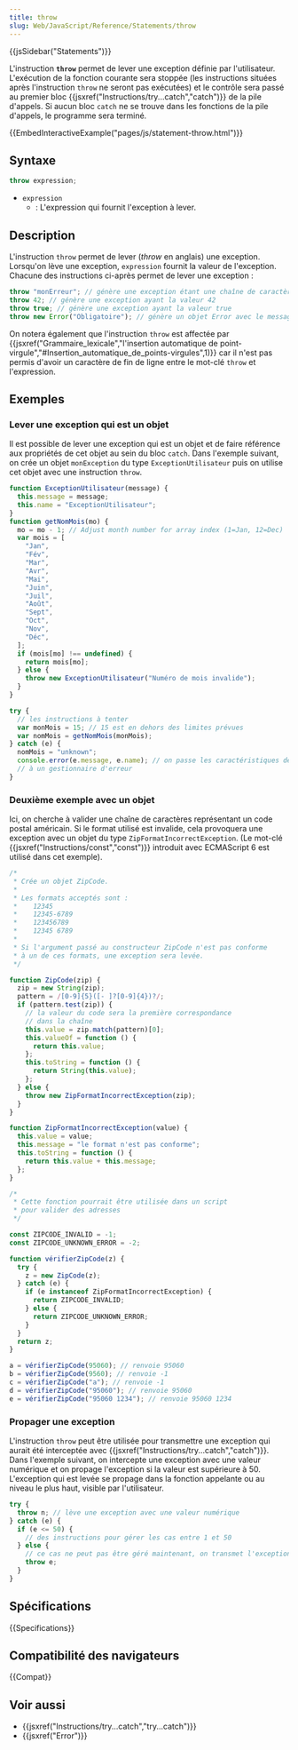 ```yaml
---
title: throw
slug: Web/JavaScript/Reference/Statements/throw
---
```


{{jsSidebar("Statements")}}

L'instruction **`throw`** permet de lever une exception définie par l'utilisateur. L'exécution de la fonction courante sera stoppée (les instructions situées après l'instruction `throw` ne seront pas exécutées) et le contrôle sera passé au premier bloc {{jsxref("Instructions/try...catch","catch")}} de la pile d'appels. Si aucun bloc `catch` ne se trouve dans les fonctions de la pile d'appels, le programme sera terminé.

{{EmbedInteractiveExample("pages/js/statement-throw.html")}}

## Syntaxe

```js
throw expression;
```

- `expression`
  - : L'expression qui fournit l'exception à lever.

## Description

L'instruction `throw` permet de lever (_throw_ en anglais) une exception. Lorsqu'on lève une exception, `expression` fournit la valeur de l'exception. Chacune des instructions ci-après permet de lever une exception :

```js
throw "monErreur"; // génère une exception étant une chaîne de caractères
throw 42; // génère une exception ayant la valeur 42
throw true; // génère une exception ayant la valeur true
throw new Error("Obligatoire"); // génère un objet Error avec le message "Obligatoire"
```

On notera également que l'instruction `throw` est affectée par {{jsxref("Grammaire_lexicale","l'insertion automatique de point-virgule","#Insertion_automatique_de_points-virgules",1)}} car il n'est pas permis d'avoir un caractère de fin de ligne entre le mot-clé `throw` et l'expression.

## Exemples

### Lever une exception qui est un objet

Il est possible de lever une exception qui est un objet et de faire référence aux propriétés de cet objet au sein du bloc `catch`. Dans l'exemple suivant, on crée un objet `monException` du type `ExceptionUtilisateur` puis on utilise cet objet avec une instruction `throw`.

```js
function ExceptionUtilisateur(message) {
  this.message = message;
  this.name = "ExceptionUtilisateur";
}
function getNomMois(mo) {
  mo = mo - 1; // Adjust month number for array index (1=Jan, 12=Dec)
  var mois = [
    "Jan",
    "Fév",
    "Mar",
    "Avr",
    "Mai",
    "Juin",
    "Juil",
    "Août",
    "Sept",
    "Oct",
    "Nov",
    "Déc",
  ];
  if (mois[mo] !== undefined) {
    return mois[mo];
  } else {
    throw new ExceptionUtilisateur("Numéro de mois invalide");
  }
}

try {
  // les instructions à tenter
  var monMois = 15; // 15 est en dehors des limites prévues
  var nomMois = getNomMois(monMois);
} catch (e) {
  nomMois = "unknown";
  console.error(e.message, e.name); // on passe les caractéristiques de l'exception
  // à un gestionnaire d'erreur
}
```

### Deuxième exemple avec un objet

Ici, on cherche à valider une chaîne de caractères représentant un code postal américain. Si le format utilisé est invalide, cela provoquera une exception avec un objet du type `ZipFormatIncorrectException`. (Le mot-clé {{jsxref("Instructions/const","const")}} introduit avec ECMAScript 6 est utilisé dans cet exemple).

```js
/*
 * Crée un objet ZipCode.
 *
 * Les formats acceptés sont :
 *    12345
 *    12345-6789
 *    123456789
 *    12345 6789
 *
 * Si l'argument passé au constructeur ZipCode n'est pas conforme
 * à un de ces formats, une exception sera levée.
 */

function ZipCode(zip) {
  zip = new String(zip);
  pattern = /[0-9]{5}([- ]?[0-9]{4})?/;
  if (pattern.test(zip)) {
    // la valeur du code sera la première correspondance
    // dans la chaîne
    this.value = zip.match(pattern)[0];
    this.valueOf = function () {
      return this.value;
    };
    this.toString = function () {
      return String(this.value);
    };
  } else {
    throw new ZipFormatIncorrectException(zip);
  }
}

function ZipFormatIncorrectException(value) {
  this.value = value;
  this.message = "le format n'est pas conforme";
  this.toString = function () {
    return this.value + this.message;
  };
}

/*
 * Cette fonction pourrait être utilisée dans un script
 * pour valider des adresses
 */

const ZIPCODE_INVALID = -1;
const ZIPCODE_UNKNOWN_ERROR = -2;

function vérifierZipCode(z) {
  try {
    z = new ZipCode(z);
  } catch (e) {
    if (e instanceof ZipFormatIncorrectException) {
      return ZIPCODE_INVALID;
    } else {
      return ZIPCODE_UNKNOWN_ERROR;
    }
  }
  return z;
}

a = vérifierZipCode(95060); // renvoie 95060
b = vérifierZipCode(9560); // renvoie -1
c = vérifierZipCode("a"); // renvoie -1
d = vérifierZipCode("95060"); // renvoie 95060
e = vérifierZipCode("95060 1234"); // renvoie 95060 1234
```

### Propager une exception

L'instruction `throw` peut être utilisée pour transmettre une exception qui aurait été interceptée avec {{jsxref("Instructions/try...catch","catch")}}. Dans l'exemple suivant, on intercepte une exception avec une valeur numérique et on propage l'exception si la valeur est supérieure à 50. L'exception qui est levée se propage dans la fonction appelante ou au niveau le plus haut, visible par l'utilisateur.

```js
try {
  throw n; // lève une exception avec une valeur numérique
} catch (e) {
  if (e <= 50) {
    // des instructions pour gérer les cas entre 1 et 50
  } else {
    // ce cas ne peut pas être géré maintenant, on transmet l'exception
    throw e;
  }
}
```

## Spécifications

{{Specifications}}

## Compatibilité des navigateurs

{{Compat}}

## Voir aussi

- {{jsxref("Instructions/try...catch","try...catch")}}
- {{jsxref("Error")}}
